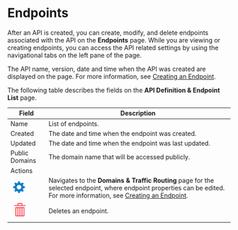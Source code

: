 ﻿---
sidebar_position: 1
---

# Endpoints

<head>
  <meta name="guidename" content="API Management"/>
  <meta name="context" content="GUID-2a4caaf6-37b6-40e3-9c76-e516c97bef8e"/>
</head>

After an API is created, you can create, modify, and delete endpoints associated with the API on the **Endpoints** page. While you are viewing or creating endpoints, you can access the API related settings by using the navigational tabs on the left pane of the page. 

The API name, version, date and time when the API was created are displayed on the page. For more information, see [Creating an Endpoint](Creating_an_endpoint_manually.md). 

The following table describes the fields on the **API Definition & Endpoint List** page. 

|**Field** |**Description** |
| --- | --- |
|Name|List of endpoints. |
|Created|The date and time when the endpoint was created. |
|Updated|The date and time when the endpoint was last updated. |
|Public Domains |The domain name that will be accessed publicly. |
|Actions| |
|![setting image](../../../Images/edit.jpg)|Navigates to the **Domains & Traffic Routing** page for the selected endpoint, where endpoint properties can be edited. For more information, see [Creating an Endpoint](Creating_an_endpoint_manually.md). |
|![delete](../../../Images/delete.jpg)|Deletes an endpoint. |



